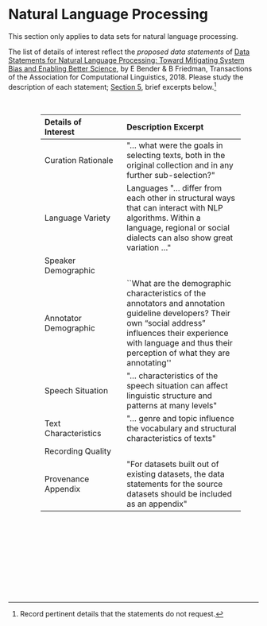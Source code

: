 <br>

# Natural Language Processing

This section only applies to data sets for natural language processing.

The list of details of interest reflect the _proposed data statements_ of <a href="https://direct.mit.edu/tacl/article/doi/10.162/tacl_a_00041/43452/Data-Statements-for-Natural-Language-Processing" target="_blank">Data Statements for Natural Language Processing: Toward Mitigating System Bias and Enabling Better Science</a>, by E Bender & B Friedman, Transactions of the Association for Computational Linguistics, 2018.  Please study the description of each statement; [Section 5](https://direct.mit.edu/tacl/article/doi/10.162/tacl_a_00041/43452/Data-Statements-for-Natural-Language-Processing), brief excerpts below.[^pertinent]


<br>

<table style="width: 80%; border: 0; margin-left: 65px;">
    <colgroup>
        <col span="1" style="width: 22.5%;">
        <col span="1" style="width: 42.5%;">
    </colgroup>
    <thead><tr style="text-align: left"><th>Details of<br>Interest</th><th>Description Excerpt</th></tr></thead>
    <tr><td>Curation Rationale</td><td>"… what were the goals in selecting texts, both in the original collection and in any further sub-selection?"</td></tr>
    <tr><td>Language Variety </td>
        <td>Languages "… differ from each other in structural ways that can interact with NLP algorithms.  Within a language, regional or social dialects can also show great variation …"</td></tr>
    <tr><td>Speaker Demographic</td><td></td></tr>
    <tr><td>Annotator Demographic</td><td>``What are the demographic characteristics of the annotators and annotation guideline developers? Their own “social address” influences their experience with language and thus their perception of what they are annotating''</td></tr>
    <tr><td>Speech Situation</td><td>"… characteristics of the speech situation can affect linguistic structure and patterns at many levels"</td></tr>
    <tr><td>Text Characteristics</td><td>"… genre and topic influence the vocabulary and structural characteristics of texts"</td></tr>
    <tr><td>Recording Quality</td><td></td></tr>
    <tr><td>Provenance Appendix</td><td>"For datasets built out of existing datasets, the data statements for the source datasets should be included as an appendix"</td></tr>
</table>

<br>
<br>

<br>
<br>

<br>
<br>

<br>
<br>

[^pertinent]: Record pertinent details that the statements do not request.

<br>

